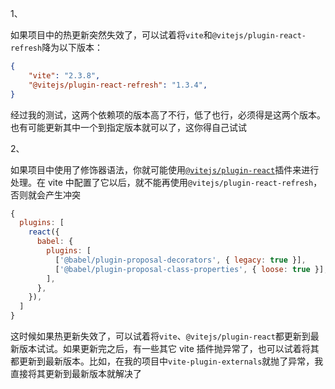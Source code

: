 1、

如果项目中的热更新突然失效了，可以试着将`vite`和`@vitejs/plugin-react-refresh`降为以下版本：

```json
{
    "vite": "2.3.8",
    "@vitejs/plugin-react-refresh": "1.3.4",
}
```

经过我的测试，这两个依赖项的版本高了不行，低了也行，必须得是这两个版本。也有可能更新其中一个到指定版本就可以了，这你得自己试试

2、

如果项目中使用了修饰器语法，你就可能使用[`@vitejs/plugin-react`](https://github.com/vitejs/vite/tree/main/packages/plugin-react)插件来进行处理。在 vite 中配置了它以后，就不能再使用`@vitejs/plugin-react-refresh`，否则就会产生冲突

```js
{
  plugins: [
    react({
      babel: {
        plugins: [
          ['@babel/plugin-proposal-decorators', { legacy: true }],
          ['@babel/plugin-proposal-class-properties', { loose: true }],
        ],
      },
    }),
  ]
}
```

这时候如果热更新失效了，可以试着将`vite`、`@vitejs/plugin-react`都更新到最新版本试试。如果更新完之后，有一些其它 vite 插件抛异常了，也可以试着将其都更新到最新版本。比如，在我的项目中`vite-plugin-externals`就抛了异常，我直接将其更新到最新版本就解决了
